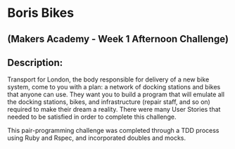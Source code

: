 # Boris Bikes 
## (Makers Academy - Week 1 Afternoon Challenge)

## Description: 

Transport for London, the body responsible for delivery of a new bike system, come to you with a plan: a network of docking stations and bikes that anyone can use. They want you to build a program that will emulate all the docking stations, bikes, and infrastructure (repair staff, and so on) required to make their dream a reality. There were many User Stories that needed to be satisfied in order to complete this challenge.

This pair-programming challenge was completed through a TDD process using Ruby and Rspec, and incorporated doubles and mocks.
